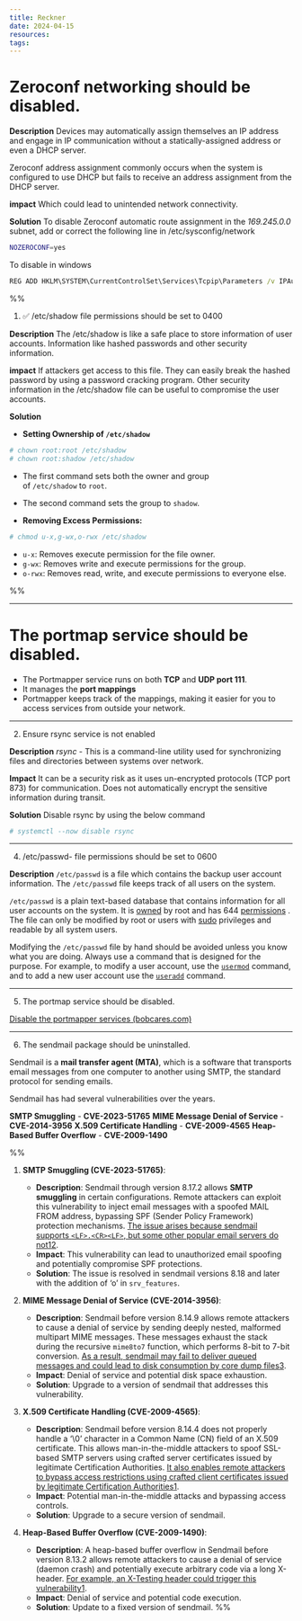 ```yaml
---
title: Reckner
date: 2024-04-15
resources: 
tags:
---
```

# Zeroconf networking should be disabled.

**Description**
Devices may automatically assign themselves an IP address and engage in IP communication without a statically-assigned address or even a DHCP server.

Zeroconf address assignment commonly occurs when the system is configured to use DHCP but fails to receive an address assignment from the DHCP server.

**impact**
Which could lead to unintended network connectivity.

**Solution**
To disable Zeroconf automatic route assignment in the *169.245.0.0* subnet, add or correct the following line in /etc/sysconfig/network

```bash
NOZEROCONF=yes
```

To disable in windows

```cmd
REG ADD HKLM\SYSTEM\CurrentControlSet\Services\Tcpip\Parameters /v IPAutoconfigurationEnabled /t REG_DWORD /d "00000000" /f
```


%%
1. ✅ /etc/shadow file permissions should be set to 0400 

**Description**
The /etc/shadow is like a safe place to store information of user accounts. Information like hashed passwords and other security information.

**impact**
If attackers get access to this file. They can easily break the hashed password by using a password cracking program. Other security information in the /etc/shadow file can be useful to compromise the user accounts.

**Solution**

- **Setting Ownership of `/etc/shadow`**

```bash
# chown root:root /etc/shadow
# chown root:shadow /etc/shadow
```

- The first command sets both the owner and group of `/etc/shadow` to `root`.
- The second command sets the group to `shadow`.

- **Removing Excess Permissions:**

```bash
# chmod u-x,g-wx,o-rwx /etc/shadow
```

- `u-x`: Removes execute permission for the file owner.
- `g-wx`: Removes write and execute permissions for the group.
- `o-rwx`: Removes read, write, and execute permissions to everyone else.

%%

---

# The portmap service should be disabled.

- The Portmapper service runs on both **TCP** and **UDP port 111**.
- It manages the **port mappings**
- Portmapper keeps track of the mappings, making it easier for you to access services from outside your network.

---
2. Ensure rsync service is not enabled

**Description**
*rsync* - This is a command-line utility used for synchronizing files and directories between systems over network.

**Impact**
It can be a security risk as it uses un-encrypted protocols (TCP port 873) for communication. Does not automatically encrypt the sensitive information during transit.

**Solution**
Disable rsync by using the below command

```bash
# systemctl --now disable rsync
```

---
4. /etc/passwd- file permissions should be set to 0600

**Description**
`/etc/passwd` is a file which contains the backup user account information. The `/etc/passwd` file keeps track of all users on the system.

`/etc/passwd` is a plain text-based database that contains information for all user accounts on the system. It is [owned](https://linuxize.com/post/chmod-command-in-linux/) by root and has 644 [permissions](https://linuxize.com/post/linux-chown-command/) . The file can only be modified by root or users with [sudo](https://linuxize.com/post/sudo-command-in-linux/) privileges and readable by all system users.

Modifying the `/etc/passwd` file by hand should be avoided unless you know what you are doing. Always use a command that is designed for the purpose. For example, to modify a user account, use the [`usermod`](https://linuxize.com/post/usermod-command-in-linux/) command, and to add a new user account use the [`useradd`](https://linuxize.com/post/how-to-create-users-in-linux-using-the-useradd-command/) command.

---
5. The portmap service should be disabled.

[Disable the portmapper services (bobcares.com)](https://bobcares.com/blog/disable-the-portmapper-services/)

---
6. The sendmail package should be uninstalled.

Sendmail is a **mail transfer agent (MTA)**, which is a software that transports email messages from one computer to another using SMTP, the standard protocol for sending emails.

Sendmail has had several vulnerabilities over the years.

**SMTP Smuggling** - **CVE-2023-51765**
**MIME Message Denial of Service** - **CVE-2014-3956**
**X.509 Certificate Handling** - **CVE-2009-4565**
**Heap-Based Buffer Overflow** - **CVE-2009-1490**

%%
1. **SMTP Smuggling (CVE-2023-51765)**:
    
    - **Description**: Sendmail through version 8.17.2 allows **SMTP smuggling** in certain configurations. Remote attackers can exploit this vulnerability to inject email messages with a spoofed MAIL FROM address, bypassing SPF (Sender Policy Framework) protection mechanisms. [The issue arises because sendmail supports `<LF>.<CR><LF>`, but some other popular email servers do not](https://www.cvedetails.com/vulnerability-list/vendor_id-31/Sendmail.html?page=1&order=1&trc=33&sha=f0b338b9046d95480b9f952106780cd6f123d91a)[1](https://www.cvedetails.com/vulnerability-list/vendor_id-31/Sendmail.html?page=1&order=1&trc=33&sha=f0b338b9046d95480b9f952106780cd6f123d91a)[2](https://nvd.nist.gov/vuln/detail/CVE-2023-51765).
    - **Impact**: This vulnerability can lead to unauthorized email spoofing and potentially compromise SPF protections.
    - **Solution**: The issue is resolved in sendmail versions 8.18 and later with the addition of ‘o’ in `srv_features`.
2. **MIME Message Denial of Service (CVE-2014-3956)**:
    
    - **Description**: Sendmail before version 8.14.9 allows remote attackers to cause a denial of service by sending deeply nested, malformed multipart MIME messages. These messages exhaust the stack during the recursive `mime8to7` function, which performs 8-bit to 7-bit conversion. [As a result, sendmail may fail to deliver queued messages and could lead to disk consumption by core dump files](https://www.cvedetails.com/vulnerability-list/vendor_id-31/product_id-45/version_id-394516/Sendmail-Sendmail-8.13.1.html)[3](https://www.cvedetails.com/vulnerability-list/vendor_id-31/product_id-45/version_id-394516/Sendmail-Sendmail-8.13.1.html).
    - **Impact**: Denial of service and potential disk space exhaustion.
    - **Solution**: Upgrade to a version of sendmail that addresses this vulnerability.
3. **X.509 Certificate Handling (CVE-2009-4565)**:
    
    - **Description**: Sendmail before version 8.14.4 does not properly handle a ‘\0’ character in a Common Name (CN) field of an X.509 certificate. This allows man-in-the-middle attackers to spoof SSL-based SMTP servers using crafted server certificates issued by legitimate Certification Authorities. [It also enables remote attackers to bypass access restrictions using crafted client certificates issued by legitimate Certification Authorities](https://www.cvedetails.com/vulnerability-list/vendor_id-31/Sendmail.html?page=1&order=1&trc=33&sha=f0b338b9046d95480b9f952106780cd6f123d91a)[1](https://www.cvedetails.com/vulnerability-list/vendor_id-31/Sendmail.html?page=1&order=1&trc=33&sha=f0b338b9046d95480b9f952106780cd6f123d91a).
    - **Impact**: Potential man-in-the-middle attacks and bypassing access controls.
    - **Solution**: Upgrade to a secure version of sendmail.
4. **Heap-Based Buffer Overflow (CVE-2009-1490)**:
    
    - **Description**: A heap-based buffer overflow in Sendmail before version 8.13.2 allows remote attackers to cause a denial of service (daemon crash) and potentially execute arbitrary code via a long X-header. [For example, an X-Testing header could trigger this vulnerability](https://www.cvedetails.com/vulnerability-list/vendor_id-31/Sendmail.html?page=1&order=1&trc=33&sha=f0b338b9046d95480b9f952106780cd6f123d91a)[1](https://www.cvedetails.com/vulnerability-list/vendor_id-31/Sendmail.html?page=1&order=1&trc=33&sha=f0b338b9046d95480b9f952106780cd6f123d91a).
    - **Impact**: Denial of service and potential code execution.
    - **Solution**: Update to a fixed version of sendmail.
%%